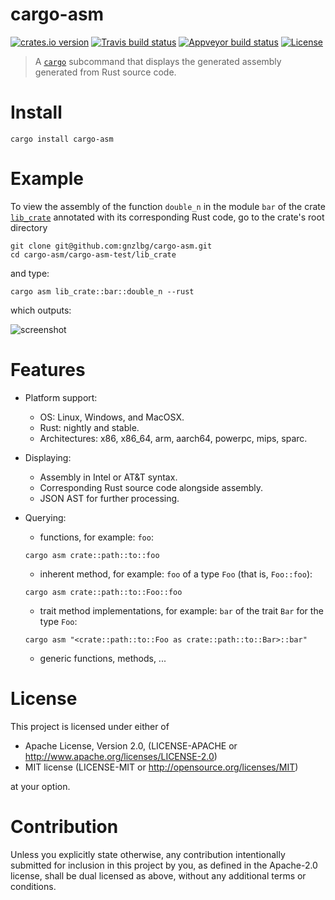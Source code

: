 # cargo-asm

[![crates.io version][crate-shield]][crate] [![Travis build status][travis-shield]][travis] [![Appveyor build status][appveyor-shield]][appveyor] [![License][license-shield]][license]


> A [`cargo`] subcommand that displays the generated assembly generated from Rust source code.

# Install

```
cargo install cargo-asm
```

# Example 

To view the assembly of the function `double_n` in the module `bar` of the crate
[`lib_crate`] annotated with its corresponding Rust code, go to the crate's root
directory 

```
git clone git@github.com:gnzlbg/cargo-asm.git
cd cargo-asm/cargo-asm-test/lib_crate
```

and type:

```
cargo asm lib_crate::bar::double_n --rust
```

which outputs:


![screenshot](https://raw.githubusercontent.com/gnzlbg/cargo-asm/images/screenshot.png)


#  Features

* Platform support:

  * OS: Linux, Windows, and MacOSX. 
  * Rust: nightly and stable.
  * Architectures: x86, x86_64, arm, aarch64, powerpc, mips, sparc.

* Displaying:

  * Assembly in Intel or AT&T syntax.
  * Corresponding Rust source code alongside assembly.
  * JSON AST for further processing.

* Querying:

  * functions, for example: `foo`:
  
  ```
  cargo asm crate::path::to::foo
  ```
  
  * inherent method, for example: `foo` of a type `Foo` (that is, `Foo::foo`):
  
  ```
  cargo asm crate::path::to::Foo::foo
  ```
  
  * trait method implementations, for example: `bar` of the trait `Bar` for the type `Foo`:
  
  ```
  cargo asm "<crate::path::to::Foo as crate::path::to::Bar>::bar"
  ```

  * generic functions, methods, ...

# License
This project is licensed under either of

* Apache License, Version 2.0, (LICENSE-APACHE or http://www.apache.org/licenses/LICENSE-2.0)
* MIT license (LICENSE-MIT or http://opensource.org/licenses/MIT)

at your option.

# Contribution

Unless you explicitly state otherwise, any contribution intentionally submitted
for inclusion in this project by you, as defined in the Apache-2.0 license,
shall be dual licensed as above, without any additional terms or conditions.

[`cargo`]: https://crates.io/

[travis-shield]: https://img.shields.io/travis/gnzlbg/cargo-asm.svg?style=flat-square
[travis]: https://travis-ci.org/gnzlbg/cargo-asm
[appveyor-shield]: https://img.shields.io/appveyor/ci/gnzlbg/cargo-asm.svg?style=flat-square
[appveyor]: https://ci.appveyor.com/project/gnzlbg/cargo-asm/branch/master
[license-shield]: https://img.shields.io/badge/License-MIT%2FApache2.0-green.svg?style=flat-square
[license]: https://github.com/gnzlbg/cargo-asm/blob/master/license.md
[crate-shield]: https://img.shields.io/crates/v/cargo-asm.svg?style=flat-square
[crate]: https://crates.io/crates/cargo-asm
[`lib_crate`]: https://github.com/gnzlbg/cargo-asm/tree/master/cargo-asm-test/lib_crate
